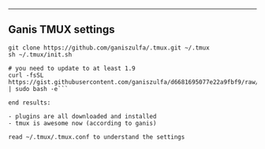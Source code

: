 -----------------------------
Ganis TMUX settings
-----------------------------

```
git clone https://github.com/ganiszulfa/.tmux.git ~/.tmux
sh ~/.tmux/init.sh

# you need to update to at least 1.9
curl -fsSL https://gist.githubusercontent.com/ganiszulfa/d6681695077e22a9fbf9/raw/15d2cf705bbe099bf4ef9afd39f17fa96b14a890/install.sh | sudo bash -e```

end results:

- plugins are all downloaded and installed
- tmux is awesome now (according to ganis)

read ~/.tmux/.tmux.conf to understand the settings
